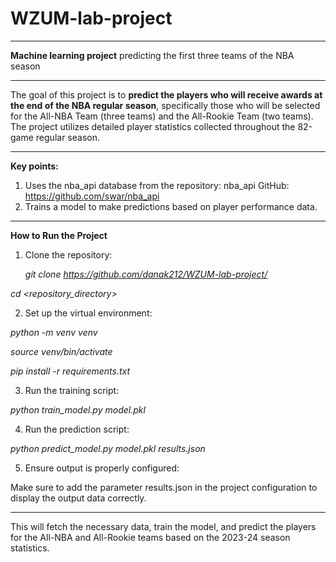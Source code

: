 # WZUM-lab-project

____________________________________________________________________________________________________
 **Machine learning project** predicting the first three teams of the NBA season

____________________________________________________________________________________________________
The goal of this project is to **predict the players who will receive awards at the end of the NBA regular season**, specifically those who will be selected for the All-NBA Team (three teams) and the All-Rookie Team (two teams). The project utilizes detailed player statistics collected throughout the 82-game regular season.

____________________________________________________________________________________________________
**Key points:**
1. Uses the nba_api database from the repository: nba_api GitHub: https://github.com/swar/nba_api
2. Trains a model to make predictions based on player performance data.

____________________________________________________________________________________________________
**How to Run the Project**

1. Clone the repository:

    _git clone https://github.com/danak212/WZUM-lab-project/_

_cd <repository_directory>_

2. Set up the virtual environment:

_python -m venv venv_

_source venv/bin/activate_

_pip install -r requirements.txt_

3. Run the training script:

_python train_model.py model.pkl_

4. Run the prediction script:

_python predict_model.py model.pkl results.json_

5. Ensure output is properly configured:

Make sure to add the parameter results.json in the project configuration to display the output data correctly.

____________________________________________________________________________________________________
This will fetch the necessary data, train the model, and predict the players for the All-NBA and All-Rookie teams based on the 2023-24 season statistics.

